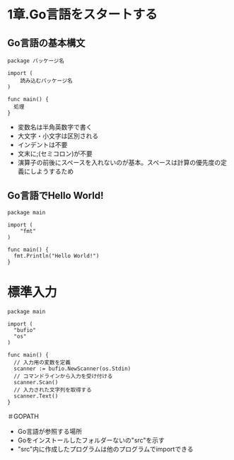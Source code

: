 # 1章.Go言語をスタートする
## Go言語の基本構文
```
package パッケージ名

import (
    読み込むパッケージ名
)

func main() {
  処理
}
```
- 変数名は半角英数字で書く
- 大文字・小文字は区別される
- インデントは不要
- 文末に;(セミコロン)が不要
- 演算子の前後にスペースを入れないのが基本。スペースは計算の優先度の定義にしようするため

## Go言語でHello World!
```
package main

import (
    "fmt"
)

func main() {
  fmt.Println("Hello World!")
}
```

# 標準入力
```
package main

import (
  "bufio"
  "os"
)

func main() {
  // 入力用の変数を定義
  scanner := bufio.NewScanner(os.Stdin)
  // コマンドラインから入力を受け付ける
  scanner.Scan()
  // 入力された文字列を取得する
  scanner.Text()
}
```

＃GOPATH
- Go言語が参照する場所
- Goをインストールしたフォルダーないの"src"を示す
- "src"内に作成したプログラムは他のプログラムでimportできる
